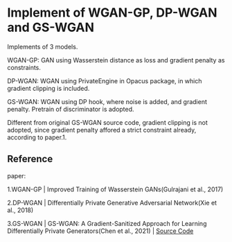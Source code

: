 # Implement of WGAN-GP, DP-WGAN and GS-WGAN

Implements of 3 models.

WGAN-GP: GAN using Wasserstein distance as loss and gradient penalty as constraints.

DP-WGAN: WGAN using PrivateEngine in Opacus package, in which gradient clipping is included.

GS-WGAN: WGAN using DP hook, where noise is added, and gradient penalty. Pretrain of discriminator is adopted.

Different from original GS-WGAN source code, gradient clipping is not adopted, since gradient penalty affored a strict constraint already, according to paper.1.

## Reference

paper:

1.WGAN-GP | Improved Training of Wasserstein GANs(Gulrajani et al., 2017)

2.DP-WGAN | Differentially Private Generative Adversarial Network(Xie et al., 2018)

3.GS-WGAN | GS-WGAN: A Gradient-Sanitized Approach for Learning Differentially Private Generators(Chen et al., 2021) | [Source Code]([https://github.com/](https://github.com/DingfanChen/GS-WGAN)https://github.com/DingfanChen/GS-WGAN)
